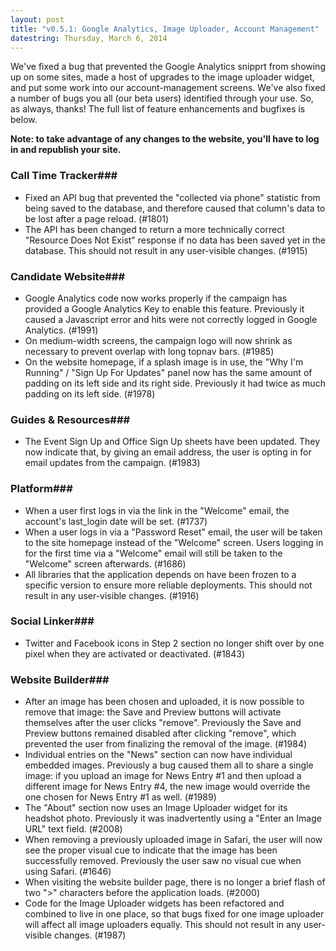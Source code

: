 ```yaml
---
layout: post
title: "v0.5.1: Google Analytics, Image Uploader, Account Management"
datestring: Thursday, March 6, 2014
---
```


We've fixed a bug that prevented the Google Analytics snipprt from showing up on some sites, made a host of upgrades to the image uploader widget, and put some work into our account-management screens. We've also fixed a number of bugs you all (our beta users) identified through your use. So, as always, thanks! The full list of feature enhancements and bugfixes is below.

**Note: to take advantage of any changes to the website, you'll have to log in and republish your site.**

### Call Time Tracker### 
* Fixed an API bug that prevented the "collected via phone" statistic from being saved to the database, and therefore caused that column's data to be lost after a page reload. (#1801)
* The API has been changed to return a more technically correct "Resource Does Not Exist" response if no data has been saved yet in the database. This should not result in any user-visible changes. (#1915)

### Candidate Website### 
* Google Analytics code now works properly if the campaign has provided a Google Analytics Key to enable this feature. Previously it caused a Javascript error and hits were not correctly logged in Google Analytics. (#1991)
* On medium-width screens, the campaign logo will now shrink as necessary to prevent overlap with long topnav bars. (#1985)
* On the website homepage, if a splash image is in use, the "Why I'm Running" / "Sign Up For Updates" panel now has the same amount of padding on its left side and its right side. Previously it had twice as much padding on its left side. (#1978)

### Guides & Resources### 
* The Event Sign Up and Office Sign Up sheets have been updated. They now indicate that, by giving an email address, the user is opting in for email updates from the campaign. (#1983)

### Platform### 
* When a user first logs in via the link in the "Welcome" email, the account's last_login date will be set. (#1737)
* When a user logs in via a "Password Reset" email, the user will be taken to the site homepage instead of the "Welcome" screen. Users logging in for the first time via a "Welcome" email will still be taken to the "Welcome" screen afterwards. (#1686)
* All libraries that the application depends on have been frozen to a specific version to ensure more reliable deployments. This should not result in any user-visible changes. (#1916)

### Social Linker### 
* Twitter and Facebook icons in Step 2 section no longer shift over by one pixel when they are activated or deactivated. (#1843)

### Website Builder### 
* After an image has been chosen and uploaded, it is now possible to remove that image: the Save and Preview buttons will activate themselves after the user clicks "remove". Previously the Save and Preview buttons remained disabled after clicking "remove", which prevented the user from finalizing the removal of the image. (#1984)
* Individual entries on the "News" section can now have individual embedded images. Previously a bug caused them all to share a single image: if you upload an image for News Entry #1 and then upload a different image for News Entry #4, the new image would override the one chosen for News Entry #1 as well. (#1989)
* The "About" section now uses an Image Uploader widget for its headshot photo. Previously it was inadvertently using a "Enter an Image URL" text field. (#2008)
* When removing a previously uploaded image in Safari, the user will now see the proper visual cue to indicate that the image has been successfully removed. Previously the user saw no visual cue when using Safari. (#1646)
* When visiting the website builder page, there is no longer a brief flash of two ">" characters before the application loads. (#2000)
* Code for the Image Uploader widgets has been refactored and combined to live in one place, so that bugs fixed for one image uploader will affect all image uploaders equally. This should not result in any user-visible changes. (#1987)